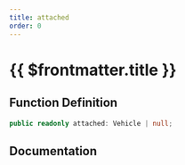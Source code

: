 ```yaml
---
title: attached
order: 0
---
```


# {{ $frontmatter.title }}

## Function Definition

```ts
public readonly attached: Vehicle | null;
```

## Documentation

<!--@include: ./parts/attached.md-->
